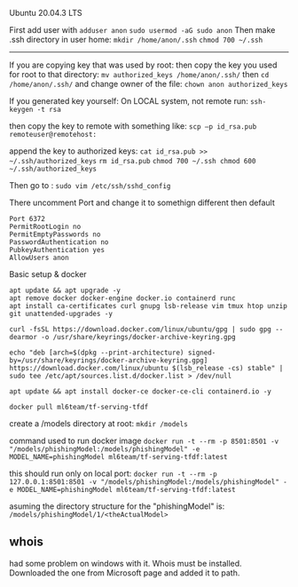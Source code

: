 Ubuntu 20.04.3 LTS

First add user with
`adduser anon`
`sudo usermod -aG sudo anon`
Then make .ssh directory in user home:
`mkdir /home/anon/.ssh`
`chmod 700 ~/.ssh`

----
If you are copying key that was used by root:
then copy the key you used for root to that directory:
`mv authorized_keys /home/anon/.ssh/`
then
`cd /home/anon/.ssh/`
and change owner of the file:
`chown anon authorized_keys`

If you generated key yourself:
On LOCAL system, not remote run: `ssh-keygen -t rsa`

then copy the key to remote with something like:
`scp –p id_rsa.pub remoteuser@remotehost:`

append the key to authorized keys:
`cat id_rsa.pub >> ~/.ssh/authorized_keys`
`rm id_rsa.pub`
``
chmod 700 ~/.ssh
chmod 600 ~/.ssh/authorized_keys
``

Then go to :
`sudo vim /etc/ssh/sshd_config`

There uncomment Port and change it to somethign different then default
```
Port 6372
PermitRootLogin no
PermitEmptyPasswords no
PasswordAuthentication no
PubkeyAuthentication yes
AllowUsers anon
```


Basic setup & docker
```
apt update && apt upgrade -y
apt remove docker docker-engine docker.io containerd runc
apt install ca-certificates curl gnupg lsb-release vim tmux htop unzip git unattended-upgrades -y

curl -fsSL https://download.docker.com/linux/ubuntu/gpg | sudo gpg --dearmor -o /usr/share/keyrings/docker-archive-keyring.gpg

echo "deb [arch=$(dpkg --print-architecture) signed-by=/usr/share/keyrings/docker-archive-keyring.gpg] https://download.docker.com/linux/ubuntu $(lsb_release -cs) stable" | sudo tee /etc/apt/sources.list.d/docker.list > /dev/null

apt update && apt install docker-ce docker-ce-cli containerd.io -y
```

```
docker pull ml6team/tf-serving-tfdf

```
create a /models directory at root:
`mkdir /models`


command used to run docker image `docker run -t --rm -p 8501:8501 -v "/models/phishingModel:/models/phishingModel" -e MODEL_NAME=phishingModel ml6team/tf-serving-tfdf:latest`

this should run only on local port:
`docker run -t --rm -p 127.0.0.1:8501:8501 -v "/models/phishingModel:/models/phishingModel" -e MODEL_NAME=phishingModel ml6team/tf-serving-tfdf:latest`

asuming the directory structure for the "phishingModel" is:
`/models/phishingModel/1/<theActualModel>`


## whois
had some problem on windows with it. Whois must be installed. Downloaded the one from Microsoft page and added it to path.
